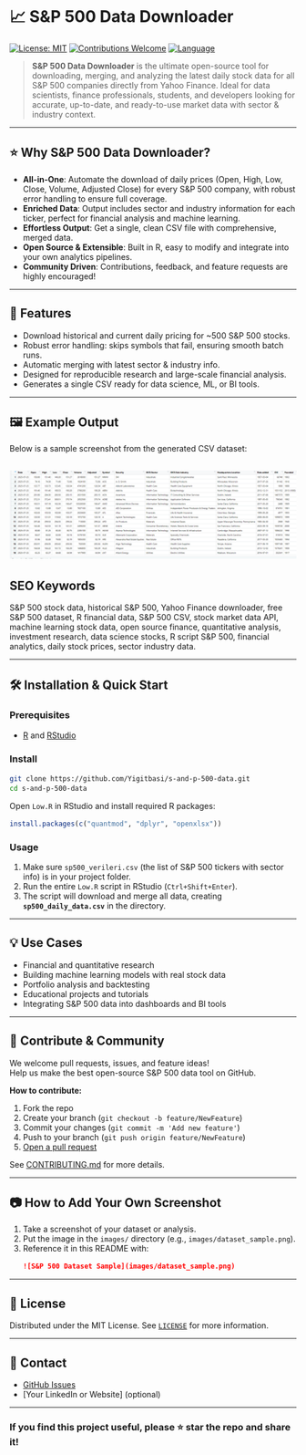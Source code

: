 # 📈 S&P 500 Data Downloader

[![License: MIT](https://img.shields.io/badge/License-MIT-yellow.svg)](https://opensource.org/licenses/MIT)
[![Contributions Welcome](https://img.shields.io/badge/contributions-welcome-brightgreen.svg?style=flat)](https://github.com/Yigitbasi/s-and-p-500-data/issues)
[![Language](https://img.shields.io/badge/language-R-blue.svg)](https://www.r-project.org/)

> **S&P 500 Data Downloader** is the ultimate open-source tool for downloading, merging, and analyzing the latest daily stock data for all S&P 500 companies directly from Yahoo Finance. Ideal for data scientists, finance professionals, students, and developers looking for accurate, up-to-date, and ready-to-use market data with sector & industry context.

---

## ⭐ Why S&P 500 Data Downloader?

- **All-in-One**: Automate the download of daily prices (Open, High, Low, Close, Volume, Adjusted Close) for every S&P 500 company, with robust error handling to ensure full coverage.
- **Enriched Data**: Output includes sector and industry information for each ticker, perfect for financial analysis and machine learning.
- **Effortless Output**: Get a single, clean CSV file with comprehensive, merged data.
- **Open Source & Extensible**: Built in R, easy to modify and integrate into your own analytics pipelines.
- **Community Driven**: Contributions, feedback, and feature requests are highly encouraged!

---

## 🚀 Features

- Download historical and current daily pricing for ~500 S&P 500 stocks.
- Robust error handling: skips symbols that fail, ensuring smooth batch runs.
- Automatic merging with latest sector & industry info.
- Designed for reproducible research and large-scale financial analysis.
- Generates a single CSV ready for data science, ML, or BI tools.

---

## 🖼️ Example Output

Below is a sample screenshot from the generated CSV dataset:

![Data preview](images/s-p-dataset.png)
---

## SEO Keywords

S&P 500 stock data, historical S&P 500, Yahoo Finance downloader, free S&P 500 dataset, R financial data, S&P 500 CSV, stock market data API, machine learning stock data, open source finance, quantitative analysis, investment research, data science stocks, R script S&P 500, financial analytics, daily stock prices, sector industry data.

---

## 🛠️ Installation & Quick Start

### Prerequisites

- [R](https://cran.r-project.org/) and [RStudio](https://posit.co/download/rstudio-desktop/)

### Install

```sh
git clone https://github.com/Yigitbasi/s-and-p-500-data.git
cd s-and-p-500-data
```

Open `Low.R` in RStudio and install required R packages:

```r
install.packages(c("quantmod", "dplyr", "openxlsx"))
```

### Usage

1. Make sure `sp500_verileri.csv` (the list of S&P 500 tickers with sector info) is in your project folder.
2. Run the entire `Low.R` script in RStudio (`Ctrl+Shift+Enter`).
3. The script will download and merge all data, creating **`sp500_daily_data.csv`** in the directory.

---

## 💡 Use Cases

- Financial and quantitative research
- Building machine learning models with real stock data
- Portfolio analysis and backtesting
- Educational projects and tutorials
- Integrating S&P 500 data into dashboards and BI tools

---

## 🤝 Contribute & Community

We welcome pull requests, issues, and feature ideas!  
Help us make the best open-source S&P 500 data tool on GitHub.

**How to contribute:**

1. Fork the repo
2. Create your branch (`git checkout -b feature/NewFeature`)
3. Commit your changes (`git commit -m 'Add new feature'`)
4. Push to your branch (`git push origin feature/NewFeature`)
5. [Open a pull request](https://github.com/Yigitbasi/s-and-p-500-data/pulls)

See [CONTRIBUTING.md](CONTRIBUTING.md) for more details.

---

## 📷 How to Add Your Own Screenshot

1. Take a screenshot of your dataset or analysis.
2. Put the image in the `images/` directory (e.g., `images/dataset_sample.png`).
3. Reference it in this README with:
   ```markdown
   ![S&P 500 Dataset Sample](images/dataset_sample.png)
   ```

---

## 📝 License

Distributed under the MIT License. See [`LICENSE`](LICENSE) for more information.

---

## 📣 Contact

- [GitHub Issues](https://github.com/Yigitbasi/s-and-p-500-data/issues)
- [Your LinkedIn or Website] (optional)

---

### If you find this project useful, please ⭐ star the repo and share it!
